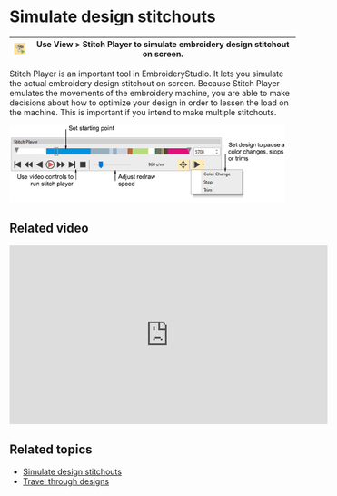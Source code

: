 # Simulate design stitchouts

| ![StitchPlayer.png](assets/StitchPlayer.png) | Use View > Stitch Player to simulate embroidery design stitchout on screen. |
| -------------------------------------------- | --------------------------------------------------------------------------- |

Stitch Player is an important tool in EmbroideryStudio. It lets you simulate the actual embroidery design stitchout on screen. Because Stitch Player emulates the movements of the embroidery machine, you are able to make decisions about how to optimize your design in order to lessen the load on the machine. This is important if you intend to make multiple stitchouts.

![StitchPlayer00206.png](assets/StitchPlayer00206.png)

## Related video

<iframe src="https://www.youtube.com/embed/GsTXzaTgCfg" frameborder="0" 
		 allow="accelerometer; autoplay; encrypted-media; gyroscope; picture-in-picture" 
		 allowfullscreen="" style="width: 560px; height: 315px;">
<p>&#160;</p>
</iframe>

## Related topics

- [Simulate design stitchouts](../../Basics/view/Simulate_design_stitchouts)
- [Travel through designs](../../Basics/view/Travel_through_designs)

